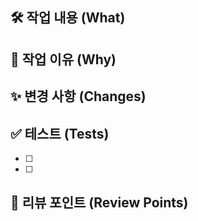 ## 🛠️ 작업 내용 (What)

## 📌 작업 이유 (Why)

## ✨ 변경 사항 (Changes)

## ✅ 테스트 (Tests)
- [ ] 
- [ ]

## 💬 리뷰 포인트 (Review Points)
